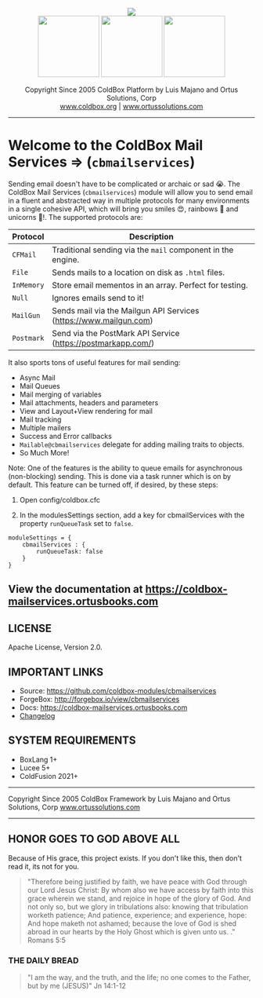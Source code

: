 <p align="center">
	<img src="https://www.ortussolutions.com/__media/coldbox-185-logo.png">
	<br>
	<img src="https://www.ortussolutions.com/__media/wirebox-185.png" height="125">
	<img src="https://www.ortussolutions.com/__media/cachebox-185.png" height="125" >
	<img src="https://www.ortussolutions.com/__media/logbox-185.png"  height="125">
</p>

<p align="center">
	Copyright Since 2005 ColdBox Platform by Luis Majano and Ortus Solutions, Corp
	<br>
	<a href="https://www.coldbox.org">www.coldbox.org</a> |
	<a href="https://www.ortussolutions.com">www.ortussolutions.com</a>
</p>

----

# Welcome to the ColdBox Mail Services => (`cbmailservices`)

Sending email doesn't have to be complicated or archaic or sad 😭. The ColdBox Mail Services (`cbmailservices`) module will allow you to send email in a fluent and abstracted way in multiple protocols for many environments in a single cohesive API, which will bring you smiles 😍, rainbows 🌈 and unicorns 🦄!. The supported protocols are:

| Protocol     	| Description |
|---------------|-------------|
| `CFMail` 		| Traditional sending via the `mail` component in the engine. |
| `File`      	| Sends mails to a location on disk as `.html` files. |
| `InMemory` 	| Store email mementos in an array. Perfect for testing. |
| `Null` 		| Ignores emails send to it! |
| `MailGun` 	| Sends mail via the Mailgun API Services (https://www.mailgun.com) |
| `Postmark`	| Send via the PostMark API Service (https://postmarkapp.com/) |

It also sports tons of useful features for mail sending:

* Async Mail
* Mail Queues
* Mail merging of variables
* Mail attachments, headers and parameters
* View and Layout+View rendering for mail
* Mail tracking
* Multiple mailers
* Success and Error callbacks
* `Mailable@cbmailservices` delegate for adding mailing traits to objects.
* So Much More!

Note: One of the features is the ability to queue emails for asynchronous (non-blocking) sending. This is done via a task runner which is on by default.
This feature can be turned off, if desired, by these steps:

1. Open config/coldbox.cfc

2. In the modulesSettings section, add a key for cbmailServices with the property `runQueueTask` set to `false`.

```
moduleSettings = {
	cbmailServices : {
		runQueueTask: false
	}
}
```

## View the documentation at https://coldbox-mailservices.ortusbooks.com

## LICENSE

Apache License, Version 2.0.

## IMPORTANT LINKS

* Source: https://github.com/coldbox-modules/cbmailservices
* ForgeBox: http://forgebox.io/view/cbmailservices
* Docs: https://coldbox-mailservices.ortusbooks.com
* [Changelog](changelog.md)

## SYSTEM REQUIREMENTS

* BoxLang 1+
* Lucee 5+
* ColdFusion 2021+


********************************************************************************
Copyright Since 2005 ColdBox Framework by Luis Majano and Ortus Solutions, Corp
www.ortussolutions.com
********************************************************************************

## HONOR GOES TO GOD ABOVE ALL

Because of His grace, this project exists. If you don't like this, then don't read it, its not for you.

>"Therefore being justified by faith, we have peace with God through our Lord Jesus Christ:
By whom also we have access by faith into this grace wherein we stand, and rejoice in hope of the glory of God.
And not only so, but we glory in tribulations also: knowing that tribulation worketh patience;
And patience, experience; and experience, hope:
And hope maketh not ashamed; because the love of God is shed abroad in our hearts by the
Holy Ghost which is given unto us. ." Romans 5:5

### THE DAILY BREAD

 > "I am the way, and the truth, and the life; no one comes to the Father, but by me (JESUS)" Jn 14:1-12
